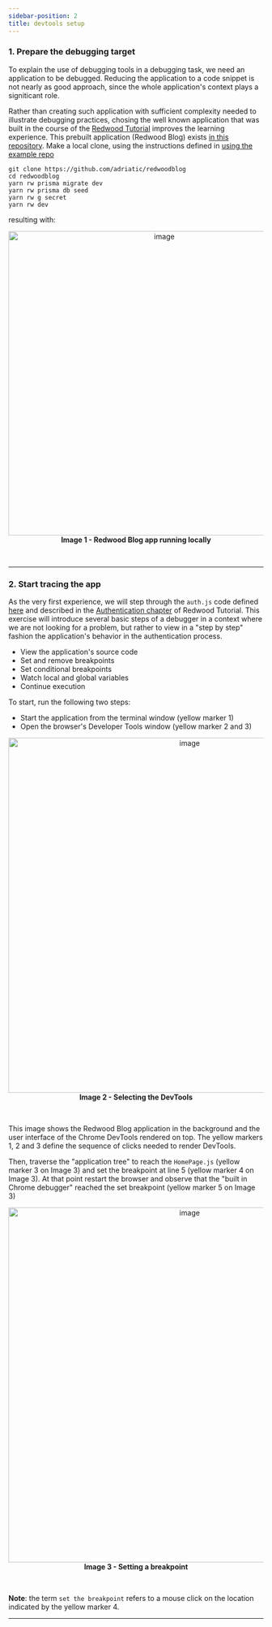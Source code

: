 ```yaml
---
sidebar-position: 2
title: devtools setup
---
```


### 1. Prepare the debugging target

To explain the use of debugging tools in a debugging task, we need an application to be debugged. Reducing the application to a code snippet is not nearly as good approach, since the whole application's context plays a signiticant role.

Rather than creating such application with sufficient complexity needed to illustrate debugging practices, chosing the well known application that was built in the course of the [Redwood Tutorial](https://redwoodjs.com/docs/tutorial/foreword) improves the learning experience. This prebuilt application (Redwood Blog) exists
 [in this repository](https://github.com/adriatic/redwoodblog). Make a local clone, using the instructions defined in [using the example repo](https://redwoodjs.com/docs/tutorial/intermission#using-the-example-repo-recommended)

```
git clone https://github.com/adriatic/redwoodblog
cd redwoodblog
yarn rw prisma migrate dev
yarn rw prisma db seed
yarn rw g secret
yarn rw dev
```
resulting with:

<p align="center">
<img width="600" alt="image" src="https://user-images.githubusercontent.com/2712405/166114124-54b0daa6-130d-49d2-997a-f0cb814e158b.png"/>
<br/>
<b>Image 1 - Redwood Blog app running locally</b>
</p>
<br/>

---

### 2. Start tracing the app

As the very first experience, we will step through the `auth.js` code defined [here](https://github.com/adriatic/RedwoodBlog/blob/main/api/src/functions/auth.js) and described in the [Authentication chapter](https://redwoodjs.com/docs/tutorial/chapter4/authentication) of Redwood Tutorial.  This exercise will introduce several basic steps of a debugger in a context where we are not looking for a problem, but rather to view in a "step by step" fashion the application's behavior in the authentication process.

- View the application's source code
- Set and remove breakpoints
- Set conditional breakpoints
- Watch local and global variables
- Continue execution

To start, run the following two steps:

- Start the application from the terminal window (yellow marker 1)
- Open the browser's Developer Tools window (yellow marker 2 and 3)

<p align="center">
<img width="700" alt="image" src="https://user-images.githubusercontent.com/2712405/166124153-eb3ca0ac-1054-45cf-b9e1-5143323fcfc5.png"/>
<br/>
<b>Image 2 - Selecting the DevTools </b>
</p>
<br/>

This image shows the Redwood Blog application in the background and the user interface of the Chrome DevTools rendered on top. The yellow markers 1, 2 and 3 define the sequence of clicks needed to render DevTools.

Then, traverse the "application tree" to reach the `HomePage.js` (yellow marker 3 on Image 3) and set the breakpoint at line 5 (yellow marker 4 on Image 3). At that point restart the browser and observe that the "built in Chrome debugger" reached the set breakpoint (yellow marker 5 on Image 3)
<br/>


<p align="center">
<img width="700" alt="image" src="https://user-images.githubusercontent.com/2712405/166124289-5642d716-944f-4f4f-b463-ef83d4be710a.png"/>
<br/>
<b>Image 3 - Setting a breakpoint</b>
</p>
<br/>

**Note**: the term `set the breakpoint` refers to a mouse click on the location indicated by the yellow marker 4.

---
